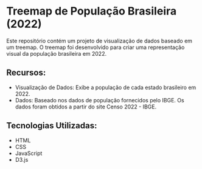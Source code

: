 # Treemap de População Brasileira (2022)
Este repositório contém um projeto de visualização de dados baseado em um treemap. O treemap foi desenvolvido para criar uma representação visual da população brasileira em 2022.

## Recursos:
- Visualização de Dados: Exibe a população de cada estado brasileiro em 2022.
- Dados: Baseado nos dados de população fornecidos pelo IBGE. Os dados foram obtidos a partir do site Censo 2022 - IBGE.

## Tecnologias Utilizadas:
 - HTML
 - CSS
 - JavaScript
 - D3.js
